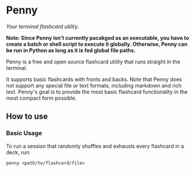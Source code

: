 # Penny
_Your terminal flashcard utility._

__Note: Since Penny isn't currently pacakged as an executable, you have to create a batch or shell script to execute it globally. Otherwise, Penny can be run in Python as long as it is fed global file paths.__

Penny is a free and open source flashcard utility that runs straight in the terminal.

It supports basic flashcards with fronts and backs. Note that Penny does not support any special file or text formats, including markdown and rich text. Penny's goal is to provide the most basic flashcard functionality in the most compact form possible. 

## How to use
### Basic Usage
To run a session that randomly shuffles and exhausts every flashcard in a deck, run:

```
penny <path/to/flashcard/file>
```